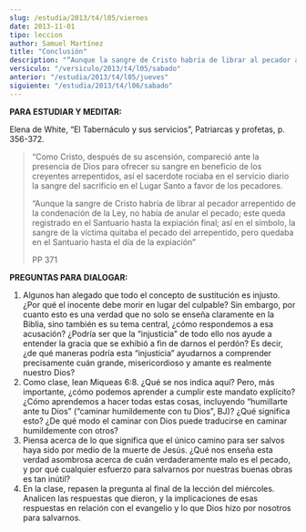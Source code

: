 ```yaml
---
slug: /estudia/2013/t4/l05/viernes
date: 2013-11-01
tipo: leccion
author: Samuel Martínez
title: "Conclusión"
description: "“Aunque la sangre de Cristo habría de librar al pecador arrepentido de la  condenación de la Ley, no había de anular el pecado; este queda registrado en  el Santuario hasta la expiación final; así en el símbolo, la sangre de la  víctima quitaba el pecado del arrepentido, pero ..."
versiculo: "/versiculo/2013/t4/l05/sabado"
anterior: "/estudia/2013/t4/l05/jueves"
siguiente: "/estudia/2013/t4/l06/sabado"
---
```


**PARA ESTUDIAR Y MEDITAR:**

Elena de White, “El Tabernáculo y sus servicios”, Patriarcas y profetas, p. 356-372.

> “Como Cristo, después de su ascensión, compareció ante la presencia de Dios para ofrecer su sangre en beneficio de los creyentes arrepentidos, así el sacerdote rociaba en el servicio diario la sangre del sacrificio en el Lugar Santo a favor de los pecadores.
>
> “Aunque la sangre de Cristo habría de librar al pecador arrepentido de la condenación de la Ley, no había de anular el pecado; este queda registrado en el Santuario hasta la expiación final; así en el símbolo, la sangre de la víctima quitaba el pecado del arrepentido, pero quedaba en el Santuario hasta el día de la expiación”
>
> PP 371

**PREGUNTAS PARA DIALOGAR:**

1.  Algunos han alegado que todo el concepto de sustitución es injusto. ¿Por qué el inocente debe morir en lugar del culpable? Sin embargo, por cuanto esto es una verdad que no solo se enseña claramente en la Biblia, sino también es su tema central, ¿cómo respondemos a esa acusación? ¿Podría ser que la “injusticia” de todo ello nos ayude a entender la gracia que se exhibió a fin de darnos el perdón? Es decir, ¿de qué maneras podría esta “injusticia” ayudarnos a comprender precisamente cuán grande, misericordioso y amante es realmente nuestro Dios?
2.  Como clase, lean Miqueas 6:8. ¿Qué se nos indica aquí? Pero, más importante, ¿cómo podemos aprender a cumplir este mandato explícito? ¿Cómo aprendemos a hacer todas estas cosas, incluyendo “humillarte ante tu Dios” (“caminar humildemente con tu Dios”, BJ)? ¿Qué significa esto? ¿De qué modo el caminar con Dios puede traducirse en caminar humildemente con otros?
3.  Piensa acerca de lo que significa que el único camino para ser salvos haya sido por medio de la muerte de Jesús. ¿Qué nos enseña esta verdad asombrosa acerca de cuán verdaderamente malo es el pecado, y por qué cualquier esfuerzo para salvarnos por nuestras buenas obras es tan inútil?
4.  En la clase, repasen la pregunta al final de la lección del miércoles. Analicen las respuestas que dieron, y la implicaciones de esas respuestas en relación con el evangelio y lo que Dios hizo por nosotros para salvarnos.
